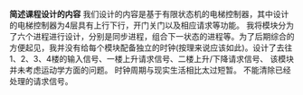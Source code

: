 **简述课程设计的内容**
我们设计的内容是基于有限状态机的电梯控制器，其中设计的电梯控制器为4层具有上行下行，开门关门以及相应请求等功能。
我将模块分为了六个进程进行设计，分别是同步进程，组合下一状态的进程等。为了后期综合的方便起见，我并没有给每个模块配备独立的时钟(按理来说应该如此)。设计了去往1、2、3、4楼的输入信号、一楼上升请求信号、二楼上升/下降请求信号、
该模块并未考虑运动学方面的问题。
时钟周期与现实生活相比太过短暂。
不能清除已经处理的请求信号。